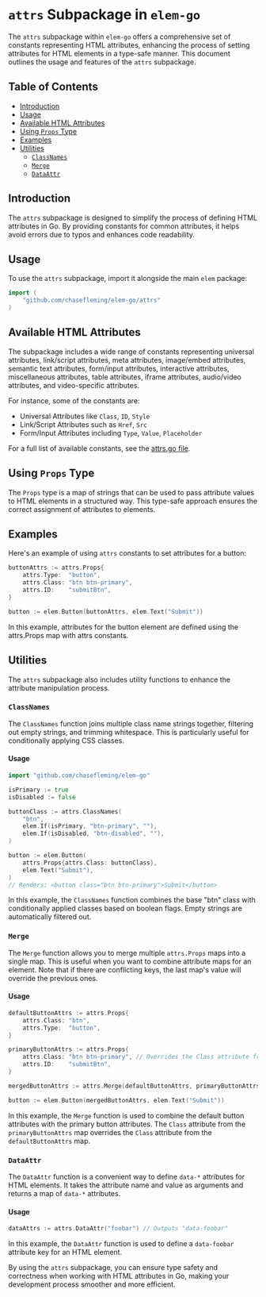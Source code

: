 # `attrs` Subpackage in `elem-go`

The `attrs` subpackage within `elem-go` offers a comprehensive set of constants representing HTML attributes, enhancing the process of setting attributes for HTML elements in a type-safe manner. This document outlines the usage and features of the `attrs` subpackage.

## Table of Contents

- [Introduction](#introduction)
- [Usage](#usage)
- [Available HTML Attributes](#available-html-attributes)
- [Using `Props` Type](#using-props-type)
- [Examples](#examples)
- [Utilities](#utilities)
  - [`ClassNames`](#classnames)
  - [`Merge`](#merge)
  - [`DataAttr`](#dataattr)

## Introduction

The `attrs` subpackage is designed to simplify the process of defining HTML attributes in Go. By providing constants for common attributes, it helps avoid errors due to typos and enhances code readability.

## Usage

To use the `attrs` subpackage, import it alongside the main `elem` package:

```go
import (
    "github.com/chasefleming/elem-go/attrs"
)
```

## Available HTML Attributes

The subpackage includes a wide range of constants representing universal attributes, link/script attributes, meta attributes, image/embed attributes, semantic text attributes, form/input attributes, interactive attributes, miscellaneous attributes, table attributes, iframe attributes, audio/video attributes, and video-specific attributes.

For instance, some of the constants are:

- Universal Attributes like `Class`, `ID`, `Style`
- Link/Script Attributes such as `Href`, `Src`
- Form/Input Attributes including `Type`, `Value`, `Placeholder`

For a full list of available constants, see the [attrs.go file](attrs.go).

## Using `Props` Type

The `Props` type is a map of strings that can be used to pass attribute values to HTML elements in a structured way. This type-safe approach ensures the correct assignment of attributes to elements.

## Examples

Here's an example of using `attrs` constants to set attributes for a button:

```go
buttonAttrs := attrs.Props{
    attrs.Type:  "button",
    attrs.Class: "btn btn-primary",
    attrs.ID:    "submitBtn",
}

button := elem.Button(buttonAttrs, elem.Text("Submit"))
```

In this example, attributes for the button element are defined using the attrs.Props map with attrs constants.

## Utilities

The `attrs` subpackage also includes utility functions to enhance the attribute manipulation process.

### `ClassNames`

The `ClassNames` function joins multiple class name strings together, filtering out empty strings, and trimming whitespace. This is particularly useful for conditionally applying CSS classes.

#### Usage

```go
import "github.com/chasefleming/elem-go"

isPrimary := true
isDisabled := false

buttonClass := attrs.ClassNames(
    "btn",
    elem.If(isPrimary, "btn-primary", ""),
    elem.If(isDisabled, "btn-disabled", ""),
)

button := elem.Button(
    attrs.Props{attrs.Class: buttonClass},
    elem.Text("Submit"),
)
// Renders: <button class="btn btn-primary">Submit</button>
```

In this example, the `ClassNames` function combines the base "btn" class with conditionally applied classes based on boolean flags. Empty strings are automatically filtered out.

### `Merge`

The `Merge` function allows you to merge multiple `attrs.Props` maps into a single map. This is useful when you want to combine attribute maps for an element. Note that if there are conflicting keys, the last map's value will override the previous ones.

#### Usage

```go
defaultButtonAttrs := attrs.Props{
    attrs.Class: "btn",
    attrs.Type:  "button",
}

primaryButtonAttrs := attrs.Props{
    attrs.Class: "btn btn-primary", // Overrides the Class attribute from defaultButtonAttrs
    attrs.ID:    "submitBtn",
}

mergedButtonAttrs := attrs.Merge(defaultButtonAttrs, primaryButtonAttrs)

button := elem.Button(mergedButtonAttrs, elem.Text("Submit"))
```

In this example, the `Merge` function is used to combine the default button attributes with the primary button attributes. The `Class` attribute from the `primaryButtonAttrs` map overrides the `Class` attribute from the `defaultButtonAttrs` map.

### `DataAttr`

The `DataAttr` function is a convenient way to define `data-*` attributes for HTML elements. It takes the attribute name and value as arguments and returns a map of `data-*` attributes.

#### Usage

```go
dataAttrs := attrs.DataAttr("foobar") // Outputs "data-foobar"
```

In this example, the `DataAttr` function is used to define a `data-foobar` attribute key for an HTML element.

By using the `attrs` subpackage, you can ensure type safety and correctness when working with HTML attributes in Go, making your development process smoother and more efficient.
